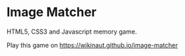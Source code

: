 # Image Matcher
HTML5, CSS3 and Javascript memory game.

Play this game on https://wikinaut.github.io/image-matcher
